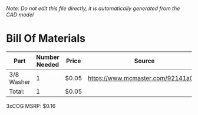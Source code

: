 ###### Note: Do not edit this file directly, it is automatically generated from the CAD model 
# Bill Of Materials 
 |Part|Number Needed|Price|Source| 
 |----|----------|-----|-----|
|3/8 Washer|1|$0.05|https://www.mcmaster.com/92141a031|
|Total: |1|$0.05| |

 3xCOG MSRP: $0.16